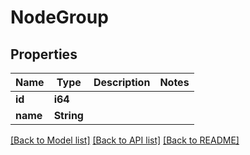 # NodeGroup

## Properties

Name | Type | Description | Notes
------------ | ------------- | ------------- | -------------
**id** | **i64** |  | 
**name** | **String** |  | 

[[Back to Model list]](../README.md#documentation-for-models) [[Back to API list]](../README.md#documentation-for-api-endpoints) [[Back to README]](../README.md)


